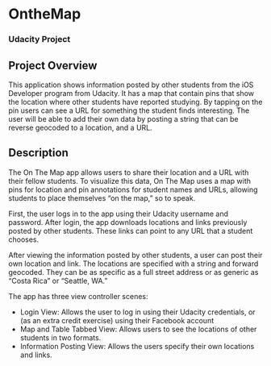 # OntheMap
### Udacity Project

## Project Overview
This application shows information posted by other students from the iOS Developer program from Udacity. 
It has a map that contain pins that show the location where other students have reported studying. 
By tapping on the pin users can see a URL for something the student finds interesting. 
The user will be able to add their own data by posting a string that can be reverse geocoded to a location, and a URL.

## Description
The On The Map app allows users to share their location and a URL with their fellow students. 
To visualize this data, On The Map uses a map with pins for location and pin annotations for student names and URLs, 
allowing students to place themselves “on the map,” so to speak. 

First, the user logs in to the app using their Udacity username and password. 
After login, the app downloads locations and links previously posted by other students. 
These links can point to any URL that a student chooses. 

After viewing the information posted by other students, a user can post their own location and link. 
The locations are specified with a string and forward geocoded. 
They can be as specific as a full street address or as generic as “Costa Rica” or “Seattle, WA.”

The app has three view controller scenes:
* Login View: Allows the user to log in using their Udacity credentials, or (as an extra credit exercise) using their Facebook account
* Map and Table Tabbed View: Allows users to see the locations of other students in two formats.  
* Information Posting View: Allows the users specify their own locations and links.
